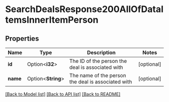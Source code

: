# SearchDealsResponse200AllOfDataItemsInnerItemPerson

## Properties

Name | Type | Description | Notes
------------ | ------------- | ------------- | -------------
**id** | Option<**i32**> | The ID of the person the deal is associated with | [optional]
**name** | Option<**String**> | The name of the person the deal is associated with | [optional]

[[Back to Model list]](../README.md#documentation-for-models) [[Back to API list]](../README.md#documentation-for-api-endpoints) [[Back to README]](../README.md)


